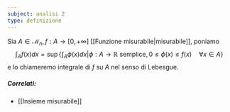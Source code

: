 ```yaml
---
subject: analisi 2
type: definizione
---
```

Sia $A\in\mathcal{M}_n,f:A\to[0,+\infty]$ [[Funzione misurabile|misurabile]], poniamo
$$
\int_Af(x)dx=\sup\left\{\int_A\phi(x)dx|\phi:A\to\mathbb{R}\text{
semplice},0\le\phi(x)\le f(x)\quad\forall x\in A\right\}
$$
e lo chiameremo integrale di $f$ su $A$ nel senso di Lebesgue.

##### Correlati:
* [[Insieme misurabile]]